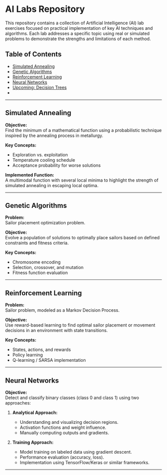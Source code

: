 # AI Labs Repository

This repository contains a collection of Artificial Intelligence (AI) lab exercises focused on practical implementation of key AI techniques and algorithms. Each lab addresses a specific topic using real or simulated problems to demonstrate the strengths and limitations of each method.

## Table of Contents

- [Simulated Annealing](#simulated-annealing)
- [Genetic Algorithms](#genetic-algorithms)
- [Reinforcement Learning](#reinforcement-learning)
- [Neural Networks](#neural-networks)
- [Upcoming: Decision Trees](#upcoming-decision-trees)
- 
---

## Simulated Annealing

**Objective:**  
Find the minimum of a mathematical function using a probabilistic technique inspired by the annealing process in metallurgy.

**Key Concepts:**
- Exploration vs. exploitation
- Temperature cooling schedule
- Acceptance probability for worse solutions

**Implemented Function:**  
A multimodal function with several local minima to highlight the strength of simulated annealing in escaping local optima.

---

## Genetic Algorithms

**Problem:**  
Sailor placement optimization problem.

**Objective:**  
Evolve a population of solutions to optimally place sailors based on defined constraints and fitness criteria.

**Key Concepts:**
- Chromosome encoding
- Selection, crossover, and mutation
- Fitness function evaluation

---

## Reinforcement Learning

**Problem:**  
Sailor problem, modeled as a Markov Decision Process.

**Objective:**  
Use reward-based learning to find optimal sailor placement or movement decisions in an environment with state transitions.

**Key Concepts:**
- States, actions, and rewards
- Policy learning
- Q-learning / SARSA implementation

---

## Neural Networks

**Objective:**  
Detect and classify binary classes (class 0 and class 1) using two approaches:

1. **Analytical Approach:**
   - Understanding and visualizing decision regions.
   - Activation functions and weight influence.
   - Manually computing outputs and gradients.

2. **Training Approach:**
   - Model training on labeled data using gradient descent.
   - Performance evaluation (accuracy, loss).
   - Implementation using TensorFlow/Keras or similar frameworks.

---
